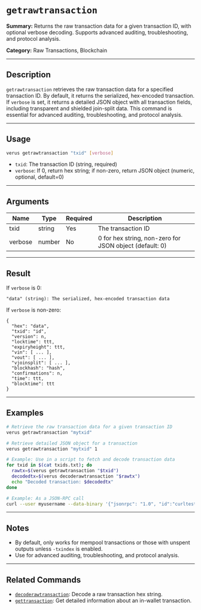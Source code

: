 # `getrawtransaction`

**Summary:**
Returns the raw transaction data for a given transaction ID, with optional verbose decoding. Supports advanced auditing, troubleshooting, and protocol analysis.

**Category:**
Raw Transactions, Blockchain

---

## Description
`getrawtransaction` retrieves the raw transaction data for a specified transaction ID. By default, it returns the serialized, hex-encoded transaction. If `verbose` is set, it returns a detailed JSON object with all transaction fields, including transparent and shielded join-split data. This command is essential for advanced auditing, troubleshooting, and protocol analysis.

---

## Usage
```bash
verus getrawtransaction "txid" [verbose]
```
- `txid`: The transaction ID (string, required)
- `verbose`: If 0, return hex string; if non-zero, return JSON object (numeric, optional, default=0)

---

## Arguments
| Name    | Type    | Required | Description                                         |
|---------|---------|----------|-----------------------------------------------------|
| txid    | string  | Yes      | The transaction ID                                  |
| verbose | number  | No       | 0 for hex string, non-zero for JSON object (default: 0) |

---

## Result
If `verbose` is 0:
```
"data" (string): The serialized, hex-encoded transaction data
```
If `verbose` is non-zero:
```
{
  "hex": "data",
  "txid": "id",
  "version": n,
  "locktime": ttt,
  "expiryheight": ttt,
  "vin": [ ... ],
  "vout": [ ... ],
  "vjoinsplit": [ ... ],
  "blockhash": "hash",
  "confirmations": n,
  "time": ttt,
  "blocktime": ttt
}
```

---

## Examples
```bash
# Retrieve the raw transaction data for a given transaction ID
verus getrawtransaction "mytxid"

# Retrieve detailed JSON object for a transaction
verus getrawtransaction "mytxid" 1

# Example: Use in a script to fetch and decode transaction data
for txid in $(cat txids.txt); do
  rawtx=$(verus getrawtransaction "$txid")
  decodedtx=$(verus decoderawtransaction "$rawtx")
  echo "Decoded transaction: $decodedtx"
done

# Example: As a JSON-RPC call
curl --user myusername --data-binary '{"jsonrpc": "1.0", "id":"curltest", "method": "getrawtransaction", "params": ["mytxid", 1] }' -H 'content-type: text/plain;' http://127.0.0.1:27486/
```

---

## Notes
- By default, only works for mempool transactions or those with unspent outputs unless `-txindex` is enabled.
- Use for advanced auditing, troubleshooting, and protocol analysis.

---

## Related Commands
- [`decoderawtransaction`](./decoderawtransaction.md): Decode a raw transaction hex string.
- [`gettransaction`](./gettransaction.md): Get detailed information about an in-wallet transaction. 